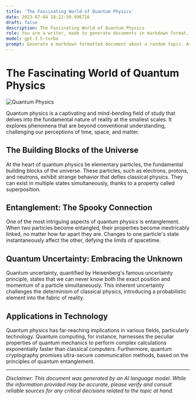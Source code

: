 ```yaml
---
title: 'The Fascinating World of Quantum Physics'
date: 2023-07-04 18:22:50.996716
draft: false
description: The Fascinating World of Quantum Physics
role: You are a writer, made to generate documents in markdown format. It is very important that all of the documents you generate are in valid markdown format.
model: gpt-3.5-turbo
prompt: Generate a markdown formatted document about a random topic. At the bottom, include a disclaimer explaining that the document was generated by you. The first line of the document should be the title. Make sure that the entire document is in proper markdown format, using a mix of various tags to make the document visually appealing.
---
```


# The Fascinating World of Quantum Physics

![Quantum Physics](https://example.com/quantum_physics.jpg)

Quantum physics is a captivating and mind-bending field of study that delves into the fundamental nature of reality at the smallest scales. It explores phenomena that are beyond conventional understanding, challenging our perceptions of time, space, and matter.

## The Building Blocks of the Universe

At the heart of quantum physics lie elementary particles, the fundamental building blocks of the universe. These particles, such as electrons, protons, and neutrons, exhibit strange behavior that defies classical physics. They can exist in multiple states simultaneously, thanks to a property called superposition.

## Entanglement: The Spooky Connection

One of the most intriguing aspects of quantum physics is entanglement. When two particles become entangled, their properties become inextricably linked, no matter how far apart they are. Changes to one particle's state instantaneously affect the other, defying the limits of spacetime.

## Quantum Uncertainty: Embracing the Unknown

Quantum uncertainty, quantified by Heisenberg's famous uncertainty principle, states that we can never know both the exact position and momentum of a particle simultaneously. This inherent uncertainty challenges the determinism of classical physics, introducing a probabilistic element into the fabric of reality.

## Applications in Technology

Quantum physics has far-reaching implications in various fields, particularly technology. Quantum computing, for instance, harnesses the peculiar properties of quantum mechanics to perform complex calculations exponentially faster than classical computers. Furthermore, quantum cryptography promises ultra-secure communication methods, based on the principles of quantum entanglement.

---

*Disclaimer: This document was generated by an AI language model. While the information provided may be accurate, please verify and consult reliable sources for any critical decisions related to the topic at hand.*